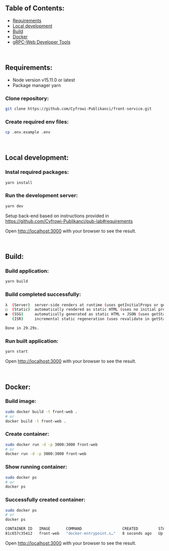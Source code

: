 ## Table of Contents:
* [Requirements](https://github.com/Cyfrowi-Publikanci/front-service#requirements)
* [Local development](https://github.com/Cyfrowi-Publikanci/front-service#local-development)
* [Build](https://github.com/Cyfrowi-Publikanci/front-service#build)
* [Docker](https://github.com/Cyfrowi-Publikanci/front-service#docker)
* [gRPC-Web Developer Tools](https://chrome.google.com/webstore/detail/grpc-web-developer-tools/ddamlpimmiapbcopeoifjfmoabdbfbjj)

<br/>

## Requirements:
* Node version v15.11.0 or latest
* Package manager yarn

### Clone repository:

```bash
git clone https://github.com/Cyfrowi-Publikanci/front-service.git
```

### Create required env files:

```bash
cp .env.example .env
```

<br/>

## Local development:

### Instal required packages:

```bash
yarn install
```

### Run the development server:

```bash
yarn dev
```

Setup back-end based on instructions provided in https://github.com/Cyfrowi-Publikanci/pub-lab#requirements

Open [http://localhost:3000](http://localhost:3000) with your browser to see the result.


<br/>

## Build:

### Build application:

```bash
yarn build
```

### Build completed successfully:

```bash
λ  (Server)  server-side renders at runtime (uses getInitialProps or getServerSideProps)
○  (Static)  automatically rendered as static HTML (uses no initial props)
●  (SSG)     automatically generated as static HTML + JSON (uses getStaticProps)
   (ISR)     incremental static regeneration (uses revalidate in getStaticProps)

Done in 29.29s.
```

### Run built application:

```bash
yarn start
```

Open [http://localhost:3000](http://localhost:3000) with your browser to see the result.

<br/>

## Docker:

### Build image:

```bash
sudo docker build -t front-web .
# or
docker build -t front-web .
```

### Create container:

```bash
sudo docker run -d -p 3000:3000 front-web
# or
docker run -d -p 3000:3000 front-web
```

### Show running container:

```bash
sudo docker ps
# or
docker ps
```

### Successfully created container:

```bash
sudo docker ps
# or
docker ps
```

```bash
CONTAINER ID   IMAGE       COMMAND                  CREATED         STATUS         PORTS                    NAMES
81c657c35412   front-web   "docker-entrypoint.s…"   8 seconds ago   Up 7 seconds   0.0.0.0:3000->3000/tcp   gifted_gates
```

Open [http://localhost:3000](http://localhost:3000) with your browser to see the result.
